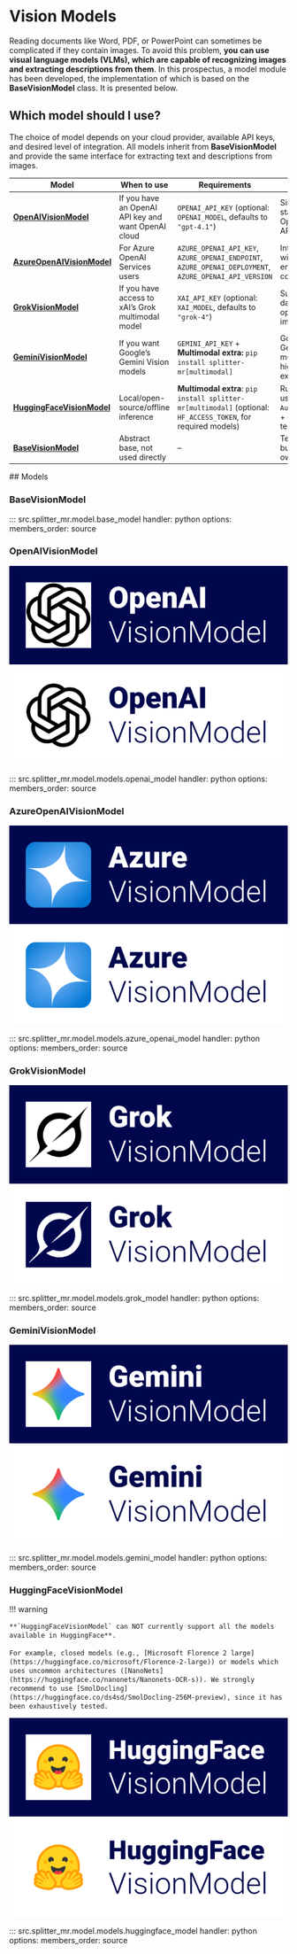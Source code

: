 # **Vision Models**

Reading documents like Word, PDF, or PowerPoint can sometimes be complicated if they contain images. To avoid this problem, **you can use visual language models (VLMs), which are capable of recognizing images and extracting descriptions from them**. In this prospectus, a model module has been developed, the implementation of which is based on the **BaseVisionModel** class. It is presented below.

## Which model should I use?

The choice of model depends on your cloud provider, available API keys, and desired level of integration.
All models inherit from **BaseVisionModel** and provide the same interface for extracting text and descriptions from images.

| Model                          | When to use                                            | Requirements                                                                         | Features                                                    |
|------------------------------- |------------------------------------------------------- |--------------------------------------------------------------------------------------|-------------------------------------------------------------|
| [**OpenAIVisionModel**](#openaivisionmodel)          | If you have an OpenAI API key and want OpenAI cloud    | `OPENAI_API_KEY` (optional: `OPENAI_MODEL`, defaults to `"gpt-4.1"`)                | Simple setup; standard OpenAI chat API                      |
| [**AzureOpenAIVisionModel**](#azureopenaivisionmodel)     | For Azure OpenAI Services users                        | `AZURE_OPENAI_API_KEY`, `AZURE_OPENAI_ENDPOINT`, `AZURE_OPENAI_DEPLOYMENT`, `AZURE_OPENAI_API_VERSION`           | Integrates with Azure; enterprise controls                  |
| [**GrokVisionModel**](#grokvisionmodel)            | If you have access to xAI’s Grok multimodal model      | `XAI_API_KEY` (optional: `XAI_MODEL`, defaults to `"grok-4"`)                        | Supports data-URIs; optional image quality                  |
| [**GeminiVisionModel**](#geminivisionmodel)          | If you want Google’s Gemini Vision models              | `GEMINI_API_KEY` + **Multimodal extra:** `pip install splitter-mr[multimodal]`                             | Google Gemini API, multi-modal, high-quality extraction     |
| [**HuggingFaceVisionModel**](#huggingfacevisionmodel)     | Local/open-source/offline inference                    | **Multimodal extra**: `pip install splitter-mr[multimodal]` (optional: `HF_ACCESS_TOKEN`, for required models)    | Runs locally, uses HF `AutoProcessor` + chat templates      |
| [**BaseVisionModel**](#basevisionmodel)            | Abstract base, not used directly                       | –                                                                                    | Template to build your own adapters                         |

## Models

### BaseVisionModel

::: src.splitter_mr.model.base_model
    handler: python
    options:
      members_order: source

### OpenAIVisionModel

![OpenAIVisionModel logo](../assets/openai_vision_model_button.svg#gh-light-mode-only)
![OpenAIVisionModel logo](../assets/openai_vision_model_button_white.svg#gh-dark-mode-only)

::: src.splitter_mr.model.models.openai_model
    handler: python
    options:
      members_order: source

### AzureOpenAIVisionModel

![OpenAIVisionModel logo](../assets/azure_openai_vision_model_button.svg#gh-light-mode-only)
![OpenAIVisionModel logo](../assets/azure_openai_vision_model_button_white.svg#gh-dark-mode-only)

::: src.splitter_mr.model.models.azure_openai_model
    handler: python
    options:
      members_order: source

### GrokVisionModel

![GrokVisionModel logo](../assets/grok_vision_model_button.svg#gh-light-mode-only)
![GrokVisionModel logo](../assets/grok_vision_model_button_white.svg#gh-dark-mode-only)

::: src.splitter_mr.model.models.grok_model
    handler: python
    options:
      members_order: source

### GeminiVisionModel

![GeminiVisionModel logo](../assets/gemini_vision_model_button.svg#gh-light-mode-only)
![GeminiVisionModel logo](../assets/gemini_vision_model_button_white.svg#gh-dark-mode-only)

::: src.splitter_mr.model.models.gemini_model
    handler: python
    options:
      members_order: source

### HuggingFaceVisionModel

!!! warning

    **`HuggingFaceVisionModel` can NOT currently support all the models available in HuggingFace**. 
    
    For example, closed models (e.g., [Microsoft Florence 2 large](https://huggingface.co/microsoft/Florence-2-large)) or models which uses uncommon architectures ([NanoNets](https://huggingface.co/nanonets/Nanonets-OCR-s)). We strongly recommend to use [SmolDocling](https://huggingface.co/ds4sd/SmolDocling-256M-preview), since it has been exhaustively tested.

![HuggingFaceVisionModel logo](../assets/huggingface_vision_model_button.svg#gh-light-mode-only)
![HuggingFaceVisionModel logo](../assets/huggingface_vision_model_button_white.svg#gh-dark-mode-only)

::: src.splitter_mr.model.models.huggingface_model
    handler: python
    options:
      members_order: source